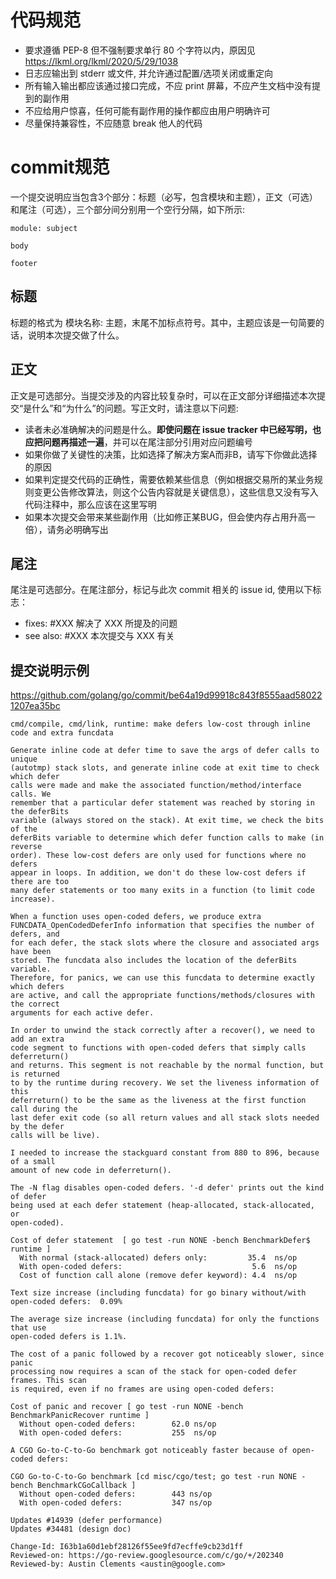 # 代码规范

  + 要求遵循 PEP-8 但不强制要求单行 80 个字符以内，原因见 https://lkml.org/lkml/2020/5/29/1038
  + 日志应输出到 stderr 或文件, 并允许通过配置/选项关闭或重定向
  + 所有输入输出都应该通过接口完成，不应 print 屏幕，不应产生文档中没有提到的副作用
  + 不应给用户惊喜，任何可能有副作用的操作都应由用户明确许可
  + 尽量保持兼容性，不应随意 break 他人的代码

# commit规范

一个提交说明应当包含3个部分：标题（必写，包含模块和主题），正文（可选）和尾注（可选），三个部分间分别用一个空行分隔，如下所示:
```
module: subject

body

footer
```

## 标题
标题的格式为 模块名称: 主题，末尾不加标点符号。其中，主题应该是一句简要的话，说明本次提交做了什么。

## 正文
正文是可选部分。当提交涉及的内容比较复杂时，可以在正文部分详细描述本次提交“是什么”和“为什么”的问题。写正文时，请注意以下问题:
  + 读者未必准确解决的问题是什么。**即使问题在 issue tracker 中已经写明，也应把问题再描述一遍**，并可以在尾注部分引用对应问题编号
  + 如果你做了关键性的决策，比如选择了解决方案A而非B，请写下你做此选择的原因
  + 如果判定提交代码的正确性，需要依赖某些信息（例如根据交易所的某业务规则变更公告修改算法，则这个公告内容就是关键信息），这些信息又没有写入代码注释中，那么应该在这里写明
  + 如果本次提交会带来某些副作用（比如修正某BUG，但会使内存占用升高一倍），请务必明确写出

## 尾注
尾注是可选部分。在尾注部分，标记与此次 commit 相关的 issue id, 使用以下标志：
  + fixes: #XXX 解决了 XXX 所提及的问题
  + see also: #XXX 本次提交与 XXX 有关
  
## 提交说明示例

https://github.com/golang/go/commit/be64a19d99918c843f8555aad580221207ea35bc
```
cmd/compile, cmd/link, runtime: make defers low-cost through inline code and extra funcdata

Generate inline code at defer time to save the args of defer calls to unique
(autotmp) stack slots, and generate inline code at exit time to check which defer
calls were made and make the associated function/method/interface calls. We
remember that a particular defer statement was reached by storing in the deferBits
variable (always stored on the stack). At exit time, we check the bits of the
deferBits variable to determine which defer function calls to make (in reverse
order). These low-cost defers are only used for functions where no defers
appear in loops. In addition, we don't do these low-cost defers if there are too
many defer statements or too many exits in a function (to limit code increase).

When a function uses open-coded defers, we produce extra
FUNCDATA_OpenCodedDeferInfo information that specifies the number of defers, and
for each defer, the stack slots where the closure and associated args have been
stored. The funcdata also includes the location of the deferBits variable.
Therefore, for panics, we can use this funcdata to determine exactly which defers
are active, and call the appropriate functions/methods/closures with the correct
arguments for each active defer.

In order to unwind the stack correctly after a recover(), we need to add an extra
code segment to functions with open-coded defers that simply calls deferreturn()
and returns. This segment is not reachable by the normal function, but is returned
to by the runtime during recovery. We set the liveness information of this
deferreturn() to be the same as the liveness at the first function call during the
last defer exit code (so all return values and all stack slots needed by the defer
calls will be live).

I needed to increase the stackguard constant from 880 to 896, because of a small
amount of new code in deferreturn().

The -N flag disables open-coded defers. '-d defer' prints out the kind of defer
being used at each defer statement (heap-allocated, stack-allocated, or
open-coded).

Cost of defer statement  [ go test -run NONE -bench BenchmarkDefer$ runtime ]
  With normal (stack-allocated) defers only:         35.4  ns/op
  With open-coded defers:                             5.6  ns/op
  Cost of function call alone (remove defer keyword): 4.4  ns/op

Text size increase (including funcdata) for go binary without/with open-coded defers:  0.09%

The average size increase (including funcdata) for only the functions that use
open-coded defers is 1.1%.

The cost of a panic followed by a recover got noticeably slower, since panic
processing now requires a scan of the stack for open-coded defer frames. This scan
is required, even if no frames are using open-coded defers:

Cost of panic and recover [ go test -run NONE -bench BenchmarkPanicRecover runtime ]
  Without open-coded defers:        62.0 ns/op
  With open-coded defers:           255  ns/op

A CGO Go-to-C-to-Go benchmark got noticeably faster because of open-coded defers:

CGO Go-to-C-to-Go benchmark [cd misc/cgo/test; go test -run NONE -bench BenchmarkCGoCallback ]
  Without open-coded defers:        443 ns/op
  With open-coded defers:           347 ns/op

Updates #14939 (defer performance)
Updates #34481 (design doc)

Change-Id: I63b1a60d1ebf28126f55ee9fd7ecffe9cb23d1ff
Reviewed-on: https://go-review.googlesource.com/c/go/+/202340
Reviewed-by: Austin Clements <austin@google.com>
```
